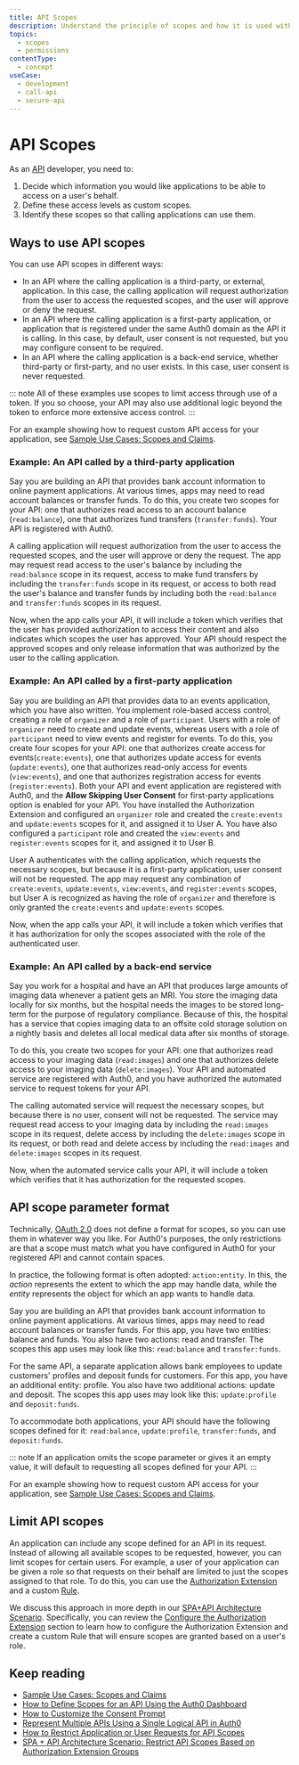 ```yaml
---
title: API Scopes
description: Understand the principle of scopes and how it is used with APIs.
topics:
  - scopes
  - permissions
contentType:
  - concept
useCase:
  - development
  - call-api
  - secure-api
---
```

# API Scopes

As an [API](/apis) developer, you need to:

1. Decide which information you would like applications to be able to access on a user's behalf.
2. Define these access levels as custom scopes.
3. Identify these scopes so that calling applications can use them. 

## Ways to use API scopes

You can use API scopes in different ways:

* In an API where the calling application is a third-party, or external, application. In this case, the calling application will request authorization from the user to access the requested scopes, and the user will approve or deny the request.
* In an API where the calling application is a first-party application, or application that is registered under the same Auth0 domain as the API it is calling. In this case, by default, user consent is not requested, but you may configure consent to be required.
* In an API where the calling application is a back-end service, whether third-party or first-party, and no user exists. In this case, user consent is never requested.

::: note
All of these examples use scopes to limit access through use of a token. If you so choose, your API may also use additional logic beyond the token to enforce more extensive access control.
:::

For an example showing how to request custom API access for your application, see [Sample Use Cases: Scopes and Claims](/scopes/current/sample-use-cases#request-custom-API-access).

### Example: An API called by a third-party application

Say you are building an API that provides bank account information to online payment applications. At various times, apps may need to read account balances or transfer funds. To do this, you create two scopes for your API: one that authorizes read access to an account balance (`read:balance`), one that authorizes fund transfers (`transfer:funds`). Your API is registered with Auth0.

A calling application will request authorization from the user to access the requested scopes, and the user will approve or deny the request. The app may request read access to the user's balance by including the `read:balance` scope in its request, access to make fund transfers by including the `transfer:funds` scope in its request, or access to both read the user's balance and transfer funds by including both the `read:balance` and `transfer:funds` scopes in its request. 

Now, when the app calls your API, it will include a token which verifies that the user has provided authorization to access their content and also indicates which scopes the user has approved. Your API should respect the approved scopes and only release information that was authorized by the user to the calling application. 

### Example: An API called by a first-party application

Say you are building an API that provides data to an events application, which you have also written. You implement role-based access control, creating a role of `organizer` and a role of `participant`. Users with a role of `organizer` need to create and update events, whereas users with a role of `participant` need to view events and register for events. To do this, you create four scopes for your API: one that authorizes create access for events(`create:events`), one that authorizes update access for events (`update:events`), one that authorizes read-only access for events (`view:events`), and one that authorizes registration access for events (`register:events`). Both your API and event application are registered with Auth0, and the **Allow Skipping User Consent** for first-party applications option is enabled for your API. You have installed the Authorization Extension and configured an `organizer` role and created the `create:events` and `update:events` scopes for it, and assigned it to User A. You have also configured a `participant` role and created the `view:events` and `register:events` scopes for it, and assigned it to User B.

User A authenticates with the calling application, which requests the necessary scopes, but because it is a first-party application, user consent will not be requested. The app may request any combination of `create:events`, `update:events`, `view:events`, and `register:events` scopes, but User A is recognized as having the role of `organizer` and therefore is only granted the `create:events` and `update:events` scopes.

Now, when the app calls your API, it will include a token which verifies that it has authorization for only the scopes associated with the role of the authenticated user.

### Example: An API called by a back-end service

Say you work for a hospital and have an API that produces large amounts of imaging data whenever a patient gets an MRI. You store the imaging data locally for six months, but the hospital needs the images to be stored long-term for the purpose of regulatory compliance. Because of this, the hospital has a service that copies imaging data to an offsite cold storage solution on a nightly basis and deletes all local medical data after six months of storage.

To do this, you create two scopes for your API: one that authorizes read access to your imaging data (`read:images`) and one that authorizes delete access to your imaging data (`delete:images`). Your API and automated service are registered with Auth0, and you have authorized the automated service to request tokens for your API.

The calling automated service will request the necessary scopes, but because there is no user, consent will not be requested. The service may request read access to your imaging data by including the `read:images` scope in its request, delete access by including the `delete:images` scope in its request, or both read and delete access by including the `read:images` and `delete:images` scopes in its request.

Now, when the automated service calls your API, it will include a token which verifies that it has authorization for the requested scopes.

## API scope parameter format

Technically, [OAuth 2.0](/protocols/oauth2) does not define a format for scopes, so you can use them in whatever way you like. For Auth0's purposes, the only restrictions are that a scope must match what you have configured in Auth0 for your registered API and cannot contain spaces.

In practice, the following format is often adopted: `action:entity`. In this, the _action_ represents the extent to which the app may handle data, while the _entity_ represents the object for which an app wants to handle data.

Say you are building an API that provides bank account information to online payment applications. At various times, apps may need to read account balances or transfer funds. For this app, you have two entities: balance and funds. You also have two actions: read and transfer. The scopes this app uses may look like this: `read:balance` and `transfer:funds`.

For the same API, a separate application allows bank employees to update customers' profiles and deposit funds for customers. For this app, you have an additional entity: profile. You also have two additional actions: update and deposit. The scopes this app uses may look like this: `update:profile` and `deposit:funds`.

To accommodate both applications, your API should have the following scopes defined for it: `read:balance`, `update:profile`, `transfer:funds`, and `deposit:funds`.

::: note
If an application omits the scope parameter or gives it an empty value, it will default to requesting all scopes defined for your API.
:::

For an example showing how to request custom API access for your application, see [Sample Use Cases: Scopes and Claims](/scopes/current/sample-use-cases#request-custom-API-access).

## Limit API scopes

An application can include any scope defined for an API in its request. Instead of allowing all available scopes to be requested, however, you can limit scopes for certain users. For example, a user of your application can be given a role so that requests on their behalf are limited to just the scopes assigned to that role. To do this, you can use the [Authorization Extension](/extensions/authorization-extension) and a custom [Rule](/rules).

We discuss this approach in more depth in our [SPA+API Architecture Scenario](/architecture-scenarios/spa-api). Specifically, you can review the [Configure the Authorization Extension](/architecture-scenarios/spa-api/part-2#configure-the-authorization-extension) section to learn how to configure the Authorization Extension and create a custom Rule that will ensure scopes are granted based on a user's role.


## Keep reading

- [Sample Use Cases: Scopes and Claims](/scopes/current/sample-use-cases)
- [How to Define Scopes for an API Using the Auth0 Dashboard](/scopes/current/guides/define-api-scopes-dashboard)
- [How to Customize the Consent Prompt](/scopes/current/guides/customize-consent-prompt)
- [Represent Multiple APIs Using a Single Logical API in Auth0](/api-auth/tutorials/represent-multiple-apis)
- [How to Restrict Application or User Requests for API Scopes](/api-auth/restrict-requests-for-scopes)
- [SPA + API Architecture Scenario: Restrict API Scopes Based on Authorization Extension Groups](/architecture-scenarios/spa-api/part-2#configure-the-authorization-extension)
